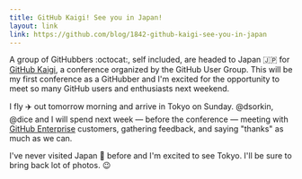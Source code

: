 ```yaml
---
title: GitHub Kaigi! See you in Japan!
layout: link
link: https://github.com/blog/1842-github-kaigi-see-you-in-japan
---
```


A group of GitHubbers :octocat:, self included, are headed to Japan :jp: for [GitHub Kaigi](http://lanyrd.com/2014/githubkaigi/), a conference organized by the GitHub User Group. This will be my first conference as a GitHubber and I'm excited for the opportunity to meet so many GitHub users and enthusiasts next weekend.

I fly :airplane: out tomorrow morning and arrive in Tokyo on Sunday. @dsorkin, @dice and I will spend next week — before the conference — meeting with [GitHub Enterprise](https://enterprise.github.com/) customers, gathering feedback, and saying "thanks" as much as we can.

I've never visited Japan :japan: before and I'm excited to see Tokyo. I'll be sure to bring back lot of photos. :wink: